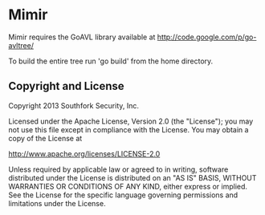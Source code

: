# Mimir 

Mimir requires the GoAVL library available at http://code.google.com/p/go-avltree/

To build the entire tree run 'go build' from the home directory.

## Copyright and License
Copyright 2013 Southfork Security, Inc.

Licensed under the Apache License, Version 2.0 (the "License");
you may not use this file except in compliance with the License.
You may obtain a copy of the License at

   http://www.apache.org/licenses/LICENSE-2.0

Unless required by applicable law or agreed to in writing, software
distributed under the License is distributed on an "AS IS" BASIS,
WITHOUT WARRANTIES OR CONDITIONS OF ANY KIND, either express or implied.
See the License for the specific language governing permissions and
limitations under the License.
